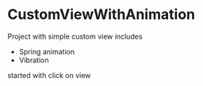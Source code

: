 # CustomViewWithAnimation

Project with simple custom view includes
- Spring animation
- Vibration

started with click on view
